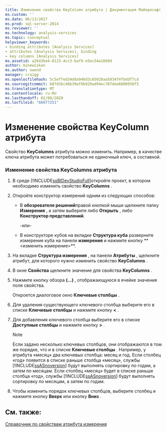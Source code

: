 ```yaml
---
title: Изменение свойства KeyColumn атрибута | Документация Майкрософт
ms.custom: ''
ms.date: 06/13/2017
ms.prod: sql-server-2014
ms.reviewer: ''
ms.technology: analysis-services
ms.topic: conceptual
helpviewer_keywords:
- binding attributes [Analysis Services]
- attributes [Analysis Services], binding
- key columns [Analysis Services]
ms.assetid: a2643be4-8123-4cc3-baf9-e5ec54a1669d
author: minewiskan
ms.author: owend
manager: craigg
ms.openlocfilehash: 5c5effed34dda946d3c65028aa5834f4fbddf7cd
ms.sourcegitcommit: b87d36c46b39af8b929ad94ec707dee8800950f5
ms.translationtype: MT
ms.contentlocale: ru-RU
ms.lasthandoff: 02/08/2020
ms.locfileid: "66077251"
---
```

# <a name="modify-the-keycolumn-property-of-an-attribute"></a>Изменение свойства KeyColumn атрибута
  Свойство **KeyColumns** атрибута можно изменить. Например, в качестве ключа атрибута может потребоваться не одиночный ключ, а составной.  
  
### <a name="to-modify-the-keycolumns-property-of-an-attribute"></a>Изменение свойства KeyColumns атрибута  
  
1.  В среде [!INCLUDE[ssBIDevStudioFull](../../includes/ssbidevstudiofull-md.md)]откройте проект, в котором необходимо изменить свойство **KeyColumns** .  
  
2.  Откройте конструктор измерений одним из следующих способов:  
  
    -   В **обозревателе решений**правой кнопкой мыши щелкните папку **Измерения** , а затем выберите либо **Открыть** , либо **Конструктор представлений**.  
  
         -или-  
  
    -   В конструкторе кубов на вкладке **Структура куба** разверните измерение куба на панели **измерения** и нажмите кнопку ** \<изменить измерение>**.  
  
3.  На вкладке **Структура измерения** , на панели **Атрибуты** , щелкните атрибут, для которого нужно изменить свойство **KeyColumns** .  
  
4.  В окне **Свойства** щелкните значение для свойства **KeyColumns** .  
  
5.  Нажмите кнопку обзора **(...)** , отображающуюся в ячейке значения поля свойства.  
  
     Откроется диалоговое окно **Ключевые столбцы** .  
  
6.  Для удаления существующего ключевого столбца выберите его в списке **Ключевые столбцы** и нажмите кнопку **\<** .  
  
7.  Для добавления ключевого столбца выберите его в списке **Доступные столбцы** и нажмите кнопку **>** .  
  
    > [!NOTE]  
    >  Если задано несколько ключевых столбцов, они отображаются в том же порядке, что и в списке **Ключевые столбцы** . Например, у атрибута «месяц» два ключевых столбца: месяц и год. Если столбец «год» появится в списке раньше столбца «месяц», службы [!INCLUDE[ssASnoversion](../../includes/ssasnoversion-md.md)] будут выполнять сортировку по годам, а затем по месяцам. Если столбец «месяц» будет в списке раньше столбца «год», службы [!INCLUDE[ssASnoversion](../../includes/ssasnoversion-md.md)] будут выполнять сортировку по месяцам, а затем по годам.  
  
8.  Чтобы изменить порядок ключевых столбцов, выберите столбец и нажмите кнопку **Вверх** или кнопку **Вниз** .  
  
## <a name="see-also"></a>См. также:  
 [Справочник по свойствам атрибута измерения](dimension-attribute-properties-reference.md)  
  
  
